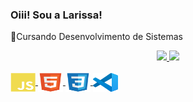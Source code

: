 ### Oiii! Sou a Larissa!
🎒Cursando Desenvolvimento de Sistemas
<div align="center">
  <a href="https://github.com/larissaesther">
  <img height="180em" src="https://github-readme-stats.vercel.app/api?username=larissaesther&show_icons=true&theme=dracula&include_all_commits=true&count_private=true"/>
  <img height="180em" src="https://github-readme-stats.vercel.app/api/top-langs/?username=larissaesther&layout=compact&langs_count=7&theme=dracula"/>
</div>
<div style="display: inline_block"><br>
  <img align="center" alt= "" height="30" width="40" src="https://raw.githubusercontent.com/devicons/devicon/master/icons/javascript/javascript-plain.svg">
  <img align="center" alt="" height="30" width="40" src="https://raw.githubusercontent.com/devicons/devicon/master/icons/html5/html5-original.svg">
  <img align="center" alt="" height="30" width="40" src="https://raw.githubusercontent.com/devicons/devicon/master/icons/css3/css3-original.svg">
  <img align="center" alt="" height="30" width="40" src="https://raw.githubusercontent.com/devicons/devicon/master/icons/vscode/vscode-original.svg">
 </div>
